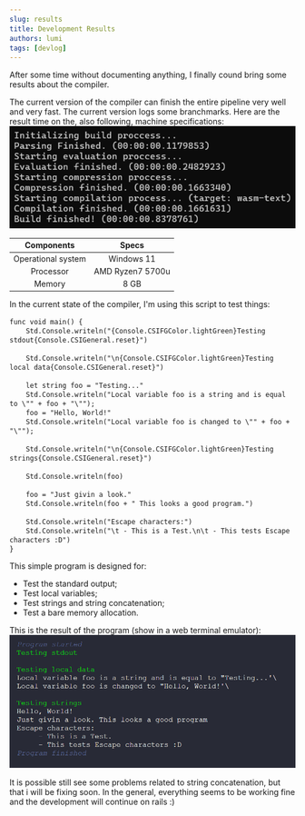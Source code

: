 ```yaml
---
slug: results
title: Development Results
authors: lumi
tags: [devlog]
---
```


After some time without documenting anything, I finally cound bring some results
about the compiler.

<!-- truncate -->

The current version of the compiler can finish the entire pipeline very well and very fast.
The current version logs some branchmarks. Here are the result time on the, also following,
machine specifications:
![branchmarks](2.png)

| Components | Specs |
|:----------:|:-----:|
| Operational system | Windows 11 |
| Processor | AMD Ryzen7 5700u |
| Memory | 8 GB |

In the current state of the compiler, I'm using this script to test things:

```abs
func void main() {
    Std.Console.writeln("{Console.CSIFGColor.lightGreen}Testing stdout{Console.CSIGeneral.reset}")

    Std.Console.writeln("\n{Console.CSIFGColor.lightGreen}Testing local data{Console.CSIGeneral.reset}")

    let string foo = "Testing..."
    Std.Console.writeln("Local variable foo is a string and is equal to \"" + foo + "\"");
    foo = "Hello, World!"
    Std.Console.writeln("Local variable foo is changed to \"" + foo + "\"");

    Std.Console.writeln("\n{Console.CSIFGColor.lightGreen}Testing strings{Console.CSIGeneral.reset}")

    Std.Console.writeln(foo)

    foo = "Just givin a look."
    Std.Console.writeln(foo + " This looks a good program.")

    Std.Console.writeln("Escape characters:")
    Std.Console.writeln("\t - This is a Test.\n\t - This tests Escape characters :D")
}
```

This simple program is designed for:
- Test the standard output;
- Test local variables;
- Test strings and string concatenation;
- Test a bare memory allocation.

This is the result of the program (show in a web terminal emulator):
![Results](1.png)

It is possible still see some problems related to string concatenation, but that i will
be fixing soon. In the general, everything seems to be working fine and the development
will continue on rails :)

